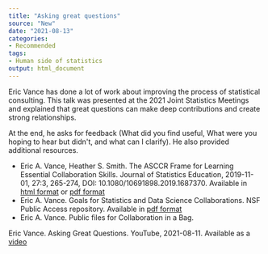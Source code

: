 ```yaml
---
title: "Asking great questions"
source: "New"
date: "2021-08-13"
categories:
- Recommended
tags:
- Human side of statistics
output: html_document
---
```


Eric Vance has done a lot of work about improving the process of statistical consulting. This talk was presented at the 2021 Joint Statistics Meetings and explained that great questions can make deep contributions and create strong relationships. 

<!--more-->

At the end, he asks for feedback (What did you find useful, What were you hoping to hear but didn't, and what can I clarify). He also provided additional resources.

+ Eric A. Vance, Heather S. Smith. The ASCCR Frame for Learning Essential Collaboration Skills. Journal of Statistics Education, 2019-11-01, 27:3, 265-274, DOI: 10.1080/10691898.2019.1687370. Available in [html format][van2] or [pdf format][van3]
+ Eric A. Vance. Goals for Statistics and Data Science Collaborations. NSF Public Access repository. Available in [pdf format][van4]
+ Eric A. Vance. Public files for Collaboration in a Bag. 


Eric Vance. Asking Great Questions. YouTube, 2021-08-11. Available as a [video][van1]

[van1]: https://www.youtube.com/watch?v=kn32KRbtu3E
[van2]: https://www.tandfonline.com/doi/full/10.1080/10691898.2019.1687370
[van3]: https://www.tandfonline.com/doi/pdf/10.1080/10691898.2019.1687370
[van4]: https://par.nsf.gov/servlets/purl/10227760
[van5]: https://osf.io/xmtce/